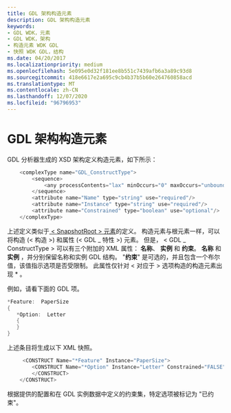```yaml
---
title: GDL 架构构造元素
description: GDL 架构构造元素
keywords:
- GDL WDK，元素
- GDL WDK，架构
- 构造元素 WDK GDL
- 快照 WDK GDL，结构
ms.date: 04/20/2017
ms.localizationpriority: medium
ms.openlocfilehash: 5e095e0d32f181ee8b551c7439afb6a3a89c93d8
ms.sourcegitcommit: 418e6617e2a695c9cb4b37b5b60e264760858acd
ms.translationtype: MT
ms.contentlocale: zh-CN
ms.lasthandoff: 12/07/2020
ms.locfileid: "96796953"
---
```

# <a name="gdl-schema-construct-element"></a>GDL 架构构造元素


GDL 分析器生成的 XSD 架构定义构造元素，如下所示：

```cpp
    <complexType name="GDL_ConstructType">
        <sequence>
            <any processContents="lax" minOccurs="0" maxOccurs="unbounded"/>
        </sequence>
        <attribute name="Name" type="string" use="required"/>
        <attribute name="Instance" type="string" use="required"/>
        <attribute name="Constrained" type="boolean" use="optional"/>
    </complexType>
```

上述定义类似于[ &lt; SnapshotRoot &gt; 元素](gdl-schema-root-element.md)的定义。 构造元素与根元素一样，可以将构造 (&lt; 构造 &gt;) 和属性 (&lt; GDL \_ 特性 &gt;) 元素。 但是， &lt; GDL \_ ConstructType &gt; 可以有三个附加的 XML 属性： **名称**、 **实例** 和 **约束**。 **名称** 和 **实例** ，并分别保留名称和实例 GDL 结构。 "**约束**" 是可选的，并且包含一个布尔值，该值指示选项是否受限制。 此属性仅针对 &lt; 对应于 &gt; 选项构造的构造元素出现 \* 。

例如，请看下面的 GDL 项。

```cpp
*Feature:  PaperSize
{
   *Option:  Letter
   {
   }
}
```

上述条目将生成以下 XML 快照。

```cpp
     <CONSTRUCT Name="*Feature" Instance="PaperSize">
        <CONSTRUCT Name="*Option" Instance="Letter" Constrained="FALSE" >
        </CONSTRUCT>
    </CONSTRUCT>
```

根据提供的配置和在 GDL 实例数据中定义的约束集，特定选项被标记为 "已约束"。

 

 




